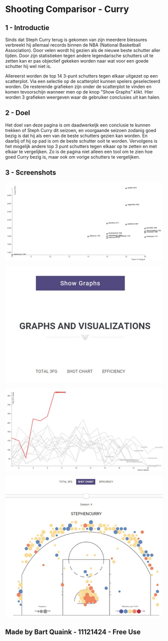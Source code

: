 # Shooting Comparisor - Curry

## 1 - Introductie

Sinds dat Steph Curry terug is gekomen van zijn meerdere blessures verbreekt hij allemaal records binnen de NBA (National Basketball Association). Door velen wordt hij gezien als de nieuwe beste schutter aller tijden. Door zijn statistieken tegen andere legendarische schutters uit te zetten kan er pas objectief gekeken worden naar wat voor een goede schutter hij wel niet is.

Allereerst worden de top 14 3-punt schutters tegen elkaar uitgezet op een scatterplot. Via een selectie op de scatterplot kunnen spelers geselecteerd worden. De resterende grafieken zijn onder de scatterplot te vinden en komen tevoorschijn wanneer men op de knop "Show Graphs" klikt. Hier worden 3 grafieken weergeven waar de gebruiker conclusies uit kan halen.

## 2 - Doel

Het doel van deze pagina is om daadwerkeljk een conclusie te kunnen trekken of Steph Curry dit seizoen, en voorgaande seizoen zodanig goed bezig is dat hij als een van de beste schutters gezien kan worden. En daarbij of hij op pad is om de beste schutter ooit te worden. Vervolgens is het mogelijk andere top 3 punt schutters tegen elkaar op te zetten en met elkaar te vergelijken. Zo is de pagina niet alleen een tool om te zien hoe goed Curry bezig is, maar ook om vorige schutters te vergelijken.

## 3 - Screenshots

![scatterplot](doc/scatterplot.jpg)

![selections](doc/selectorhub.jpg)

![linegraph](doc/linegraphnew.jpg)

![shotchart](doc/shotchartnew.jpg)

## Made by Bart Quaink - 11121424 - Free Use
